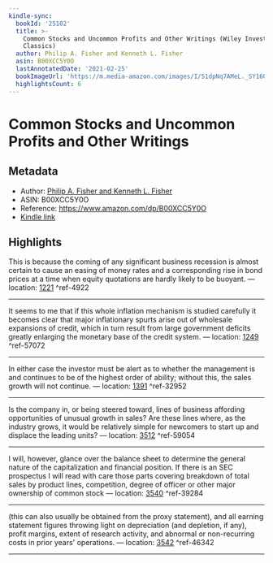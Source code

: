 ```yaml
---
kindle-sync:
  bookId: '25102'
  title: >-
    Common Stocks and Uncommon Profits and Other Writings (Wiley Investment
    Classics)
  author: Philip A. Fisher and Kenneth L. Fisher
  asin: B00XCC5Y0O
  lastAnnotatedDate: '2021-02-25'
  bookImageUrl: 'https://m.media-amazon.com/images/I/51dpNq7AMeL._SY160.jpg'
  highlightsCount: 6
---
```

# Common Stocks and Uncommon Profits and Other Writings
## Metadata
* Author: [Philip A. Fisher and Kenneth L. Fisher](https://www.amazon.comundefined)
* ASIN: B00XCC5Y0O
* Reference: https://www.amazon.com/dp/B00XCC5Y0O
* [Kindle link](kindle://book?action=open&asin=B00XCC5Y0O)

## Highlights
This is because the coming of any significant business recession is almost certain to cause an easing of money rates and a corresponding rise in bond prices at a time when equity quotations are hardly likely to be buoyant. — location: [1221](kindle://book?action=open&asin=B00XCC5Y0O&location=1221) ^ref-4922

---
It seems to me that if this whole inflation mechanism is studied carefully it becomes clear that major inflationary spurts arise out of wholesale expansions of credit, which in turn result from large government deficits greatly enlarging the monetary base of the credit system. — location: [1249](kindle://book?action=open&asin=B00XCC5Y0O&location=1249) ^ref-57072

---
In either case the investor must be alert as to whether the management is and continues to be of the highest order of ability; without this, the sales growth will not continue. — location: [1391](kindle://book?action=open&asin=B00XCC5Y0O&location=1391) ^ref-32952

---
Is the company in, or being steered toward, lines of business affording opportunities of unusual growth in sales? Are these lines where, as the industry grows, it would be relatively simple for newcomers to start up and displace the leading units? — location: [3512](kindle://book?action=open&asin=B00XCC5Y0O&location=3512) ^ref-59054

---
I will, however, glance over the balance sheet to determine the general nature of the capitalization and financial position. If there is an SEC prospectus I will read with care those parts covering breakdown of total sales by product lines, competition, degree of officer or other major ownership of common stock — location: [3540](kindle://book?action=open&asin=B00XCC5Y0O&location=3540) ^ref-39284

---
(this can also usually be obtained from the proxy statement), and all earning statement figures throwing light on depreciation (and depletion, if any), profit margins, extent of research activity, and abnormal or non-recurring costs in prior years' operations. — location: [3542](kindle://book?action=open&asin=B00XCC5Y0O&location=3542) ^ref-46342

---

